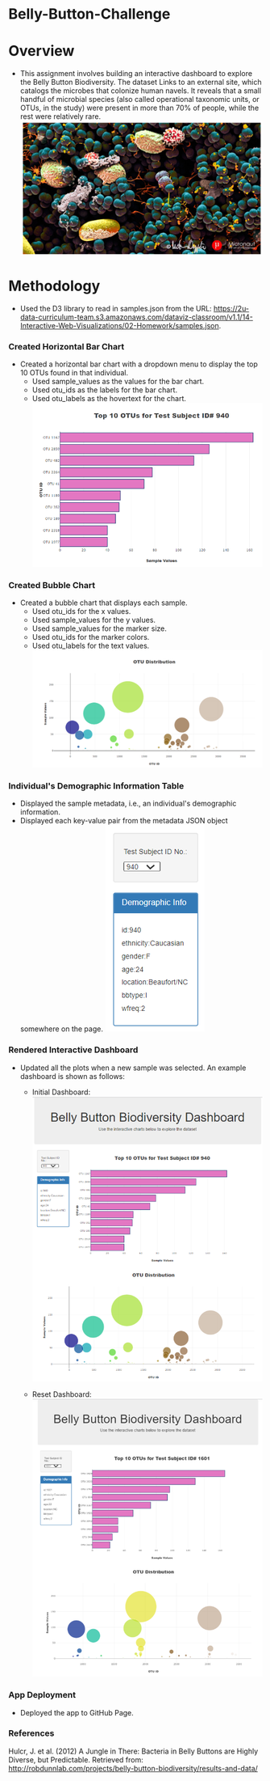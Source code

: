 # Belly-Button-Challenge

# Overview
* This assignment involves building an interactive dashboard to explore the Belly Button Biodiversity. The dataset Links to an external site, which catalogs the microbes that colonize human navels. It reveals that a small handful of microbial species (also called operational taxonomic units, or OTUs, in the study) were present in more than 70% of people, while the rest were relatively rare.
![websitepage](screenshots/ss_websitepage.png)

# Methodology

* Used the D3 library to read in samples.json from the URL: 
    https://2u-data-curriculum-team.s3.amazonaws.com/dataviz-classroom/v1.1/14-Interactive-Web-Visualizations/02-Homework/samples.json.

### Created Horizontal Bar Chart 
* Created a horizontal bar chart with a dropdown menu to display the top 10 OTUs found in that individual.
    * Used sample_values as the values for the bar chart.
    * Used otu_ids as the labels for the bar chart.
    * Used otu_labels as the hovertext for the chart.
![Horizontal Bar Chart](screenshots/ss_barchart.png)

### Created Bubble Chart 
* Created a bubble chart that displays each sample.
    * Used otu_ids for the x values.
    * Used sample_values for the y values.
    * Used sample_values for the marker size.
    * Used otu_ids for the marker colors.
    * Used otu_labels for the text values.
![Bubble Chart](screenshots/ss_bubblechart.png)

### Individual's Demographic Information Table 
* Displayed the sample metadata, i.e., an individual's demographic information.
* Displayed each key-value pair from the metadata JSON object somewhere on the page.
![Individual's Demographic Information](screenshots/ss_demographic_info.png)

### Rendered Interactive Dashboard
* Updated all the plots when a new sample was selected. An example dashboard is shown as follows:
    * Initial Dashboard:
    ![Initial Dashboard](screenshots/ss_initial_dashboard.png)

    * Reset Dashboard:
    ![Reset Dashboard](screenshots/ss_reset_dashboard.png)

### App Deployment
* Deployed the app to GitHub Page. 

### References
Hulcr, J. et al. (2012) A Jungle in There: Bacteria in Belly Buttons are Highly Diverse, but Predictable. Retrieved from: http://robdunnlab.com/projects/belly-button-biodiversity/results-and-data/
